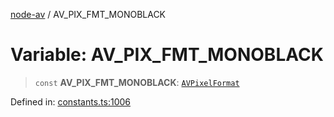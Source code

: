 [node-av](../globals.md) / AV\_PIX\_FMT\_MONOBLACK

# Variable: AV\_PIX\_FMT\_MONOBLACK

> `const` **AV\_PIX\_FMT\_MONOBLACK**: [`AVPixelFormat`](../type-aliases/AVPixelFormat.md)

Defined in: [constants.ts:1006](https://github.com/seydx/av/blob/f8631fc881b394300b1479f511d55cf1c370a87f/src/constants/constants.ts#L1006)
